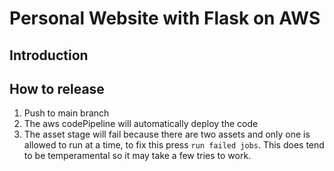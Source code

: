 # Personal Website with Flask on AWS
## Introduction

## How to release
1. Push to main branch
2. The aws codePipeline will automatically deploy the code 
3. The asset stage will fail because there are two assets and only one is allowed to run at a time, to fix this press 
`run failed jobs`. This does tend to be temperamental so it may take a few tries to work. 
